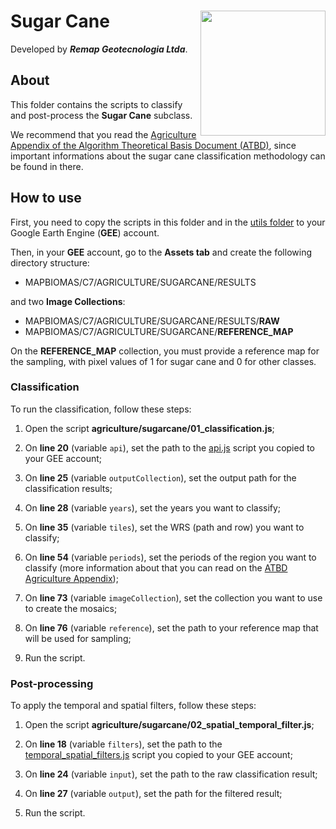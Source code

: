 <div>
    <img src='../../assets/new_logo.png' height='auto' width='200' align='right'>
    <h1>Sugar Cane</h1>
</div>

Developed by ***Remap Geotecnologia Ltda***.

## About

This folder contains the scripts to classify and post-process the **Sugar Cane** subclass. 

We recommend that you read the [Agriculture Appendix of the Algorithm Theoretical Basis Document (ATBD)](https://mapbiomas.org/download-dos-atbds), since important informations about the sugar cane classification methodology can be found in there. 

## How to use

First, you need to copy the scripts in this folder and in the [utils folder](../utils) to your Google Earth Engine (**GEE**) account.

Then, in your **GEE** account, go to the **Assets tab** and create the following directory structure:

 - MAPBIOMAS/C7/AGRICULTURE/SUGARCANE/RESULTS

and two **Image Collections**:

 - MAPBIOMAS/C7/AGRICULTURE/SUGARCANE/RESULTS/**RAW**
 - MAPBIOMAS/C7/AGRICULTURE/SUGARCANE/**REFERENCE_MAP**

On the **REFERENCE_MAP** collection, you must provide a reference map for the sampling, with pixel values of 1 for sugar cane and 0 for other classes.

### Classification

To run the classification, follow these steps:

1. Open the script **agriculture/sugarcane/01_classification.js**;

2. On **line 20** (variable `api`), set the path to the [api.js](../utils/api.js) script you copied to your GEE account;

3. On **line 25** (variable `outputCollection`), set the output path for the classification results;
  
4. On **line 28**  (variable `years`), set the years you want to classify;
    
5. On **line 35** (variable `tiles`), set the WRS (path and row) you want to classify;
    
6. On **line 54** (variable `periods`), set the periods of the region you want to classify (more information about that you can read on the [ATBD Agriculture Appendix](https://mapbiomas.org/download-dos-atbds));
    
7. On **line 73** (variable `imageCollection`), set the collection you want to use to create the mosaics;

8. On **line 76** (variable `reference`), set the path to your reference map that will be used for sampling;
   
9. Run the script.

### Post-processing

To apply the temporal and spatial filters, follow these steps: 

1. Open the script **agriculture/sugarcane/02_spatial_temporal_filter.js**;

2. On **line 18** (variable `filters`), set the path to the [temporal_spatial_filters.js](../utils/temporal_spatial_filters.js) script you copied to your GEE account;

3. On **line 24** (variable `input`), set the path to the raw classification result;

4. On **line 27** (variable `output`), set the path for the filtered result;

5. Run the script.